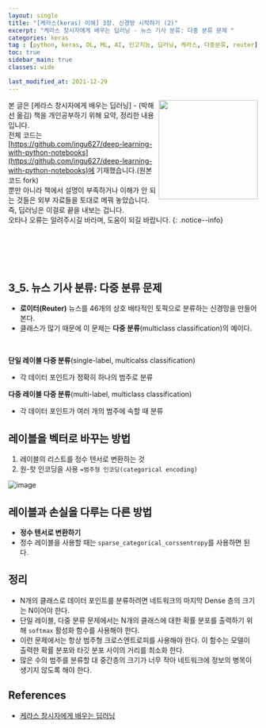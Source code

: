 ```yaml
---
layout: single
title: "[케라스(keras) 이해] 3장. 신경망 시작하기 (2)"
excerpt: "케라스 창시자에게 배우는 딥러닝 - 뉴스 기사 분류: 다중 분류 문제 "
categories: keras
tag : [python, keras, DL, ML, AI, 인고지능, 딥러닝, 케라스, 다중분류, reuter]
toc: true
sidebar_main: true
classes: wide

last_modified_at: 2021-12-29
---
```


<img align='right' width='200' height='200' src='https://user-images.githubusercontent.com/78655692/147629300-4d7acc5e-225a-454a-92cd-4da82f6828f6.png
'>
본 글은 [케라스 창시자에게 배우는 딥러닝] - (박해선 옮김) 책을 개인공부하기 위해 요약, 정리한 내용입니다. <br>전체 코드는 [https://github.com/ingu627/deep-learning-with-python-notebooks](https://github.com/ingu627/deep-learning-with-python-notebooks)에 기재했습니다.(원본 코드 fork) <br> 뿐만 아니라 책에서 설명이 부족하거나 이해가 안 되는 것들은 외부 자료들을 토대로 메꿔 놓았습니다. 즉, 딥러닝은 이걸로 끝을 내보는 겁니다. <br> 오타나 오류는 알려주시길 바라며, 도움이 되길 바랍니다.
{: .notice--info}

<br>
<br>
<br>
<br>

## 3_5. 뉴스 기사 분류: 다중 분류 문제 

- **로이터(Reuter)** 뉴스를 46개의 상호 배타적인 토픽으로 분류하는 신경망을 만들어 본다.
- 클래스가 많기 때문에 이 문제는 **다중 분류**(multiclass classification)의 예이다.

<br/>

**단일 레이블 다중 분류**(single-label, multicalss classification)

- 각 데이터 포인트가 정확히 하나의 범주로 분류 

**다중 레이블 다중 분류**(multi-label, multiclass classification)

- 각 데이터 포인트가 여러 개의 범주에 속할 때 분류

## 레이블을 벡터로 바꾸는 방법

1. 레이블의 리스트를 정수 텐서로 변환하는 것
2. 원-핫 인코딩을 사용 `=범주형 인코딩(categorical encoding)`

<script src="https://gist.github.com/ingu627/0dffeee7df2bf95c3023e1b393b8ae32.js"></script>

![image](https://user-images.githubusercontent.com/78655692/140782450-8437ac42-bd27-4d28-bdd5-8d9a678f4a86.png)

## 레이블과 손실을 다루는 다른 방법

- **정수 텐서로 변환하기**
- 정수 레이블을 사용할 때는 `sparse_categorical_corssentropy`를 사용하면 된다.

<script src="https://gist.github.com/ingu627/e0e6baa4556bda016b8ec809e7842afd.js"></script>

## 정리

- N개의 클래스로 데이터 포인트를 분류하려면 네트워크의 마지막 Dense 층의 크기는 N이어야 한다. 
- 단일 레이블, 다중 분류 문제에서는 N개의 클래스에 대한 확률 분포를 출력하기 위해 `softmax` 활성화 함수를 사용해야 한다. 
- 이런 문제에서는 항상 범주형 크로스엔트로피를 사용해야 한다. 이 함수는 모델이 출력한 확률 분포와 타깃 분포 사이의 거리를 최소화 한다. 
- 많은 수의 범주를 분류할 대 중간층의 크기가 너무 작아 네트워크에 정보의 병목이 생기지 않도록 해야 한다.

## References

- [케라스 창시자에게 배우는 딥러닝](https://www.aladin.co.kr/shop/wproduct.aspx?ItemId=173992478)  
